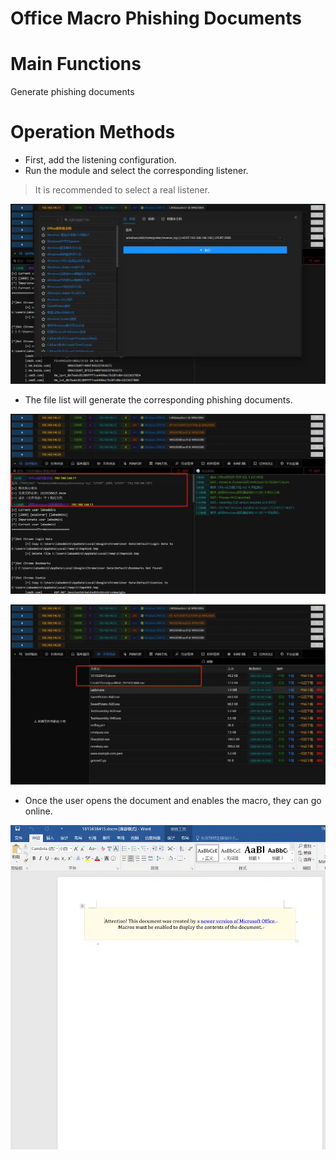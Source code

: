 # Office Macro Phishing Documents

# Main Functions
Generate phishing documents

# Operation Methods
+ First, add the listening configuration.
+ Run the module and select the corresponding listener.

> It is recommended to select a real listener.
>

![](img\InitialAccess_SpearphishingAttachment_Windows\1.webp)

+ The file list will generate the corresponding phishing documents.

![](img\InitialAccess_SpearphishingAttachment_Windows\2.webp)

![](img\InitialAccess_SpearphishingAttachment_Windows\3.webp)

+ Once the user opens the document and enables the macro, they can go online.

![](img\InitialAccess_SpearphishingAttachment_Windows\4.webp)